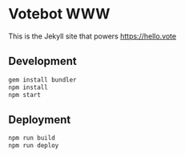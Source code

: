 # Votebot WWW

This is the Jekyll site that powers https://hello.vote

## Development

```bash
gem install bundler
npm install
npm start
```

## Deployment

```bash
npm run build
npm run deploy
```
